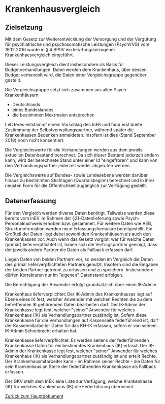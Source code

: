 # Krankenhausvergleich

## Zielsetzung

Mit dem Gesetz zur Weiterentwicklung der Versorgung und der Vergütung für psychiatrische und psychosomatische Leistungen (PsychVVG) vom 19.12.2016 wurde in § 4 BPflV ein leis-tungsbezogener Krankenhausvergleich eingeführt.

Dieser Leistungsvergleich dient insbesondere als Basis für Budgetverhandlungen.
Dabei werden dem Krankenhaus, über dessen Budget verhandelt wird, die Daten einer Vergleichsgruppe gegenüber gestellt.

Die Vergleichsgruppe setzt sich zusammen aus allen Psych-Krankenhäusern 

- Deutschlands
- eines Bundeslandes
- die bestimmten Mekrmalen entsprechen

Letzteres entstammt einem Vorschlag des InEK und fand erst breite Zustimmung der Selbstverwaltungspartner, während später die Krankenkassen Bedenken anmeldeten.
Insofern ist dies (Stand September 2018) noch nicht konsentiert. 

Die Vergleichswerte für die Verhandlungen werden aus dem jeweils aktuellen Datenbestand berechnet.
Da sich dieser Bestand jederzeit ändern kann, wird der berechnete Stand unter einer Id "eingefroren" und kann von den Verhandlungspartner jederzeit wieder abgerufen werden.

Die Vergleichswerte auf Bundes- sowie Landesebene werden darüber hinaus zu bestimmten Stichtagen (Quartalsbeginn) berechnet und in ihrer neusten Form für die Öffentlichkeit zugänglich zur Verfügung gestellt.

## Datenerfassung

Für den Vergleich werden diverse Daten benötigt. 
Teilweise werden diese bereits vom InEK im Rahmen der §21-Datenlieferung sowie Psych-Personalnachweis erhoben bzw. gesammelt.
Für weitere Daten wie AEB, Strukturinformation werden neue Erfassungsformulare bereitgestellt.
Ein Großteil der Daten liegt dabei sowohl den Krankenhäusern als auch den Krankenkassen vor.
Auch wenn das Gesetz vorgibt, wer für welche Daten (primär) lieferverpflichtet ist, haben sich die Vertragspartner geeinigt, dass der jeweils andere Partner die Daten als Fallback erfassen darf.

Liegen Daten von beiden Partnern vor, so werden im Vergleich die Daten des primär lieferverpflichteten Partners genutzt.
Insofern sind die Eingaben der beiden Partner getrennt zu erfassen und zu speichern.
Insbesondere dürfen Korrekturen nur im "eigenen" Datenstand erfolgen.

Die Berechtigung der Anwender erfolgt grundsätzlich über einen IK-Admin.  

Krankenhaus lieferverplichtet:
Der IK-Admin des Krankenhauses legt auf Ebene eines IK fest, welcher Anwender mit welchen Rechten die zu dem betreffenden IK gehörenden Daten bearbeiten darf.
Der IK-Admin der Krankenkasse legt fest, welcher "seiner" Anwender für welches Krankenhaus (IK) als Verhandlungspartner zuständig ist.
Sofern diese Krankenkasse für die Verhandlungen auf Kassenseite federführend ist, darf der Kassenmitarbeiter Daten für das KH-IK erfassen, sofern er von seinem IK-Admin Schreibrecht erhalten hat.

Krankenkasse lieferverpflichtet:
Es werden seitens der federführenden Krankenkasse Daten für ein bestimmtes Krankenhaus (IK) erfasst.
Der IK-Admin der Krankenkasse legt fest, welcher "seiner" Anwender für welches Krankenhaus (IK) als Verhandlungspartner zuständig ist und erteilt Rechte.
Der Krankenhausmitarbeiter kann - im Rahmen seiner Rechte - die Daten für sein Krankenhaus an Stelle der federführenden Krankenkasse als Fallback erfassen.

Der GKV stellt dem InEK eine Liste zur Verfügung, welche Krankenkasse (IK) für welches Krankenhaus (IK) die Federführung übernimmt.


[Zurück zum Hauptdokument](DataPortal.md#FunctionalRequirements)
